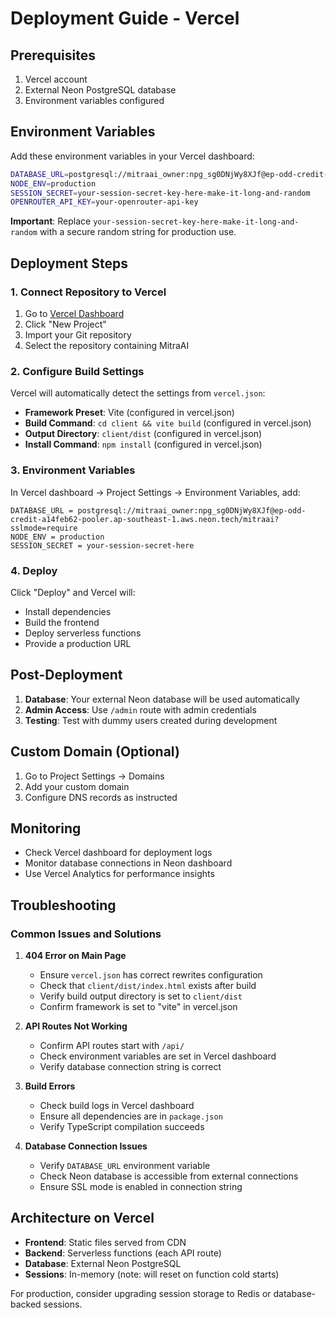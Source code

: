 # Deployment Guide - Vercel

## Prerequisites

1. Vercel account
2. External Neon PostgreSQL database
3. Environment variables configured

## Environment Variables

Add these environment variables in your Vercel dashboard:

```bash
DATABASE_URL=postgresql://mitraai_owner:npg_sg0DNjWy8XJf@ep-odd-credit-a14feb62-pooler.ap-southeast-1.aws.neon.tech/mitraai?sslmode=require
NODE_ENV=production
SESSION_SECRET=your-session-secret-key-here-make-it-long-and-random
OPENROUTER_API_KEY=your-openrouter-api-key
```

**Important**: Replace `your-session-secret-key-here-make-it-long-and-random` with a secure random string for production use.

## Deployment Steps

### 1. Connect Repository to Vercel

1. Go to [Vercel Dashboard](https://vercel.com/dashboard)
2. Click "New Project"
3. Import your Git repository
4. Select the repository containing MitraAI

### 2. Configure Build Settings

Vercel will automatically detect the settings from `vercel.json`:

- **Framework Preset**: Vite (configured in vercel.json)
- **Build Command**: `cd client && vite build` (configured in vercel.json)
- **Output Directory**: `client/dist` (configured in vercel.json)
- **Install Command**: `npm install` (configured in vercel.json)

### 3. Environment Variables

In Vercel dashboard → Project Settings → Environment Variables, add:

```
DATABASE_URL = postgresql://mitraai_owner:npg_sg0DNjWy8XJf@ep-odd-credit-a14feb62-pooler.ap-southeast-1.aws.neon.tech/mitraai?sslmode=require
NODE_ENV = production
SESSION_SECRET = your-session-secret-here
```

### 4. Deploy

Click "Deploy" and Vercel will:
- Install dependencies
- Build the frontend
- Deploy serverless functions
- Provide a production URL

## Post-Deployment

1. **Database**: Your external Neon database will be used automatically
2. **Admin Access**: Use `/admin` route with admin credentials
3. **Testing**: Test with dummy users created during development

## Custom Domain (Optional)

1. Go to Project Settings → Domains
2. Add your custom domain
3. Configure DNS records as instructed

## Monitoring

- Check Vercel dashboard for deployment logs
- Monitor database connections in Neon dashboard
- Use Vercel Analytics for performance insights

## Troubleshooting

### Common Issues and Solutions

1. **404 Error on Main Page**
   - Ensure `vercel.json` has correct rewrites configuration
   - Check that `client/dist/index.html` exists after build
   - Verify build output directory is set to `client/dist`
   - Confirm framework is set to "vite" in vercel.json

2. **API Routes Not Working**
   - Confirm API routes start with `/api/`
   - Check environment variables are set in Vercel dashboard
   - Verify database connection string is correct

3. **Build Errors**
   - Check build logs in Vercel dashboard
   - Ensure all dependencies are in `package.json`
   - Verify TypeScript compilation succeeds

4. **Database Connection Issues**
   - Verify `DATABASE_URL` environment variable
   - Check Neon database is accessible from external connections
   - Ensure SSL mode is enabled in connection string

## Architecture on Vercel

- **Frontend**: Static files served from CDN
- **Backend**: Serverless functions (each API route)
- **Database**: External Neon PostgreSQL
- **Sessions**: In-memory (note: will reset on function cold starts)

For production, consider upgrading session storage to Redis or database-backed sessions.